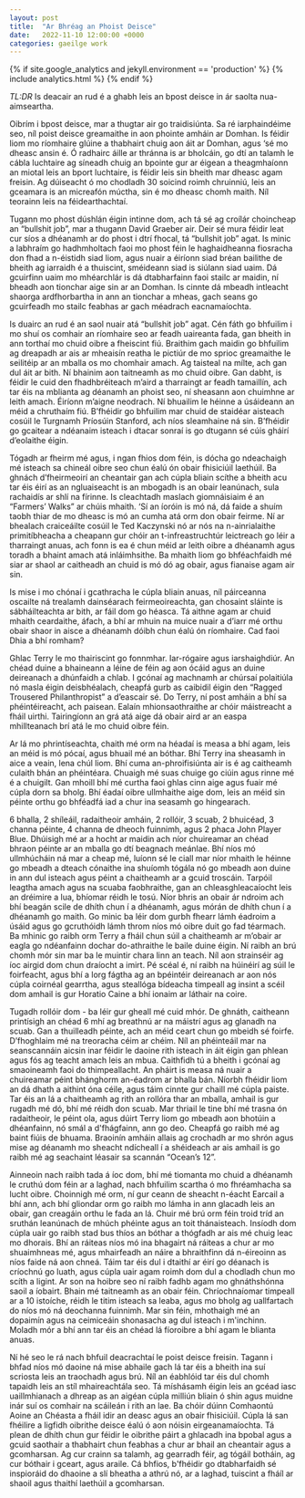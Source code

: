 ```yaml
---
layout: post
title:  "Ar Bhréag an Phoist Deisce"
date:   2022-11-10 12:00:00 +0000
categories: gaeilge work
---
```

{% if site.google_analytics and jekyll.environment == 'production' %}
{% include analytics.html %}
{% endif %}

_TL:DR_
Is deacair an rud é a ghabh leis an bpost deisce in ár saolta nua-aimseartha.

Oibrím i bpost deisce, mar a thugtar air go traidisiúnta. Sa ré iarphaindéime seo, níl poist deisce greamaithe in aon phointe amháin ar Domhan. Is féidir liom mo ríomhaire glúine a thabhairt chuig aon áit ar Domhan, agus ‘sé mo dheasc ansin é. Ó radhairc áille ar thránna is ar bholcáin, go dtí an talamh le cábla luchtaire ag síneadh chuig an bpointe gur ar éigean a theagmhaíonn an miotal leis an bport luchtaire, is féidir leis sin bheith mar dheasc agam freisin. Ag dúiseacht ó mo chodladh 30 soicind roimh chruinniú, leis an gceamara is an micreafón múctha, sin é mo dheasc chomh maith. Níl teorainn leis na féidearthachtaí.

Tugann mo phost dúshlán éigin intinne dom, ach tá sé ag croílár choincheap an “bullshit job”, mar a thugann David Graeber air. Deir sé mura féidir leat cur síos a dhéanamh ar do phost i dtrí fhocal, tá “bullshit job” agat. Is minic a labhraím go hadhmholtach faoi mo phost féin le haghaidheanna fiosracha don fhad a n-éistidh siad liom, agus nuair a éiríonn siad bréan bailithe de bheith ag iarraidh é a thuiscint, sméideann siad is siúlann siad uaim. Dá gcuirfinn uaim mo mhéarchlár is dá dtabharfainn faoi stailc ar maidin, ní bheadh aon tionchar aige sin ar an Domhan. Is cinnte dá mbeadh intleacht shaorga ardfhorbartha in ann an tionchar a mheas, gach seans go gcuirfeadh mo stailc feabhas ar gach méadrach eacnamaíochta.

Is duairc an rud é an saol nuair atá “bullshit job” agat. Cén fáth go bhfuilim i mo shuí os comhair an ríomhaire seo ar feadh uaireanta fada, gan bheith in ann torthaí mo chuid oibre a fheiscint fiú. Braithim gach maidin go bhfuilim ag dreapadh ar ais ar mheaisín reatha le pictiúr de mo sprioc greamaithe le seilitéip ar an mballa os mo chomhair amach. Ag taisteal na mílte, ach gan dul áit ar bith. Ní bhainim aon taitneamh as mo chuid oibre. Gan dabht, is féidir le cuid den fhadhbréiteach m’aird a tharraingt ar feadh tamaillín, ach tar éis na mblianta ag déanamh an phoist seo, ní sheasann aon chuimhne ar leith amach. Éiríonn m’aigne neodrach.  Ní bhuailim le héinne a úsáideann an méid a chruthaím fiú. B’fhéidir go bhfuilim mar chuid de staidéar aisteach cosúil le Turgnamh Príosúin Stanford, ach níos sleamhaine ná sin. B’fhéidir go gcaitear a ndéanaim isteach i dtacar sonraí is go dtugann sé cúis gháirí d’eolaithe éigin.

Tógadh ar fheirm mé agus, i ngan fhios dom féin, is dócha go ndeachaigh mé isteach sa chineál oibre seo chun éalú ón obair fhisiciúil laethúil. Ba ghnách d’fheirmeoirí an cheantair gan ach cúpla bliain scíthe a bheith acu tar éis éirí as an ngluaiseacht is an mbogadh is an obair leanúnach, sula rachaidís ar shlí na fírinne. Is cleachtadh maslach giomnáisiaim é an “Farmers’ Walks” ar chúis mhaith. ‘Sí an íoróin is mó ná, dá faide a shuím taobh thiar de mo dheasc is mó an cumha atá orm don obair feirme. Ní ar bhealach craiceáilte cosúil le Ted Kaczynski nó ar nós na n-ainrialaithe primitíbheacha a cheapann gur chóir an t-infreastruchtúr leictreach go léir a tharraingt anuas, ach fonn is ea é chun méid ar leith oibre a dhéanamh agus toradh a bhaint amach atá inláimhsithe. Ba mhaith liom go bhféachfaidh mé siar ar shaol ar caitheadh an chuid is mó dó ag obair, agus fianaise agam air sin.

Is mise i mo chónaí i gcathracha le cúpla bliain anuas, níl páirceanna oscailte ná trealamh dainséarach feirmeoireachta, gan chosaint sláinte is sábháilteachta ar bith, ar fáil dom go héasca. Tá aithne agam ar chuid mhaith ceardaithe, áfach, a bhí ar mhuin na muice nuair a d’iarr mé orthu obair shaor in aisce a dhéanamh dóibh chun éalú ón ríomhaire. Cad faoi Dhia a bhí romham? 

Ghlac Terry le mo thairiscint go fonnmhar. Iar-rógaire agus iarshaighdiúr. An chéad duine a bhaineann a léine de féin ag aon ócáid agus an duine deireanach a dhúnfaidh a chlab. I gcónaí ag machnamh ar chúrsaí polaitiúla nó masla éigin deisbhéalach, cheapfá gurb as caibidil éigin den “Ragged Trousered Philanthropist” a d’eascair sé. Do Terry, ní post amháin a bhí sa phéintéireacht, ach paisean. Ealaín mhionsaothraithe ar chóir máistreacht a fháil uirthi. Tairingíonn an grá atá aige dá obair aird ar an easpa mhillteanach brí atá le mo chuid oibre féin.

Ar lá mo phrintíseachta, chaith mé orm na héadaí is measa a bhí agam, leis an méid is mó pócaí, agus bhuail mé an bóthar. Bhí Terry ina sheasamh in aice a veain, lena chúl liom. Bhí cuma an-phroifisiúnta air is é ag caitheamh culaith bhán an phéintéara. Chuaigh mé suas chuige go ciúin agus rinne mé é a chuigilt. Gan mhoill bhí mé curtha faoi ghlas cinn aige agus fuair mé cúpla dorn sa bholg. Bhí éadaí oibre ullmhaithe aige dom, leis an méid sin péinte orthu go bhféadfá iad a chur ina seasamh go hingearach. 

6 bhalla, 2 shíleáil, radaitheoir amháin, 2 rollóir, 3 scuab, 2 bhuicéad, 3 channa péinte, 4 channa de dheoch fuinnimh, agus 2 phaca John Player Blue. Dhúisigh mé ar a hocht ar maidin ach níor chuireamar an chéad bhraon péinte ar an mballa go dtí beagnach meánlae. Bhí níos mó ullmhúcháin ná mar a cheap mé, luíonn sé le ciall mar níor mhaith le héinne go mbeadh a dteach cónaithe ina shuíomh tógála nó go mbeadh aon duine in ann dul isteach agus péint a chaitheamh ar a gcuid troscáin. Tarpóil leagtha amach agus na scuaba faobhraithe, gan an chleasghleacaíocht leis an dréimire a lua, bhíomar réidh le tosú.
Níor bhris an obair ár ndroim ach bhí beagán scile de dhíth chun í a dhéanamh, agus mórán de dhíth chun í a dhéanamh go maith. Go minic ba léir dom gurbh fhearr lámh éadroim a úsáid agus go gcruthóidh lámh throm níos mó oibre duit go fad téarmach. Ba mhinic go raibh orm Terry a fháil chun súil a chaitheamh ar m’obair ar eagla go ndéanfainn dochar do-athraithe le baile duine éigin. Ní raibh an brú chomh mór sin mar ba le muintir chara linn an teach. Níl aon strainséir ag íoc airgid dom chun draíocht a imirt. Pé scéal é, ní raibh na húinéirí ag súil le foirfeacht, agus bhí a lorg fágtha ag an bpéintéir deireanach ar aon nós cúpla coirnéal gearrtha, agus steallóga bídeacha timpeall ag insint a scéil dom amhail is gur Horatio Caine a bhí ionaim ar láthair na coire. 

Tugadh rollóir dom - ba léir gur gheall mé cuid mhór. De ghnáth, caitheann printísigh an chéad 6 mhí ag breathnú ar na máistrí agus ag glanadh na scuab. Gan a thuilleadh péinte, ach an méid ceart chun go mbeidh sé foirfe. D’fhoghlaim mé na treoracha céim ar chéim. Níl an phéinteáil mar na seanscannáin aicsin inar féidir le daoine rith isteach in áit éigin gan phlean agus fós ag teacht amach leis an mbua. Caithfidh tú a bheith i gcónaí ag smaoineamh faoi do thimpeallacht. An pháirt is measa ná nuair a chuireamar péint bhánghorm an-éadrom ar bhalla bán. Níorbh fhéidir liom an dá dhath a aithint óna céile, agus táim cinnte gur chaill mé cúpla paiste. Tar éis an lá a chaitheamh ag rith an rollóra thar an mballa, amhail is gur rugadh mé dó, bhí mé réidh don scuab. Mar thriail le tine bhí mé trasna ón radaitheoir, le péint ola, agus dúirt Terry liom go mbeadh aon bhotúin a dhéanfainn, nó smál a d'fhágfainn, ann go deo. Cheapfá go raibh mé ag baint fiúis de bhuama. Braoinín amháin allais ag crochadh ar mo shrón agus mise ag déanamh mo sheacht ndícheall í a shéideach ar ais amhail is go raibh mé ag seachaint léasair sa scannán “Ocean’s 12”.

Ainneoin nach raibh tada á íoc dom, bhí mé tiomanta mo chuid a dhéanamh le cruthú dom féin ar a laghad, nach bhfuilim scartha ó mo fhréamhacha sa lucht oibre. Choinnigh mé orm, ní gur ceann de sheacht n-éacht Earcail a bhí ann, ach bhí gliondar orm go raibh mo lámha in ann glacadh leis an obair, gan creagáin orthu le fada an lá. Chuir mé brú orm féin troid tríd an sruthán leanúnach de mhúch phéinte agus an toit thánaisteach. Insíodh dom cúpla uair go raibh stad bus thíos an bóthar a thógfadh ar ais mé chuig leac mo dhorais. Bhí an ráiteas níos mó ina bhagairt ná ráiteas a chur ar mo shuaimhneas mé, agus mhairfeadh an náire a bhraithfinn dá n-éireoinn as níos faide ná aon chneá. Táim tar éis dul i dtaithí ar éirí go déanach is críochnú go luath, agus cúpla uair agam roimh dom dul a chodladh chun mo scíth a ligint. Ar son na hoibre seo ní raibh fadhb agam mo ghnáthshónna saoil a íobairt. Bhain mé taitneamh as an obair féin. Chríochnaíomar timpeall ar a 10 istoíche, réidh le titim isteach sa leaba, agus mo bholg ag uallfartach do níos mó ná deochanna fuinnimh. Mar sin féin, mhothaigh mé an dopaimín agus na ceimiceáin shonasacha ag dul isteach i m'inchinn. Moladh mór a bhí ann tar éis an chéad lá fíoroibre a bhí agam le blianta anuas.

Ní hé seo le rá nach bhfuil deacrachtaí le poist deisce freisin. Tagann i bhfad níos mó daoine ná mise abhaile gach lá tar éis a bheith ina suí scriosta leis an traochadh agus brú. Níl an éabhlóid tar éis dul chomh tapaidh leis an stíl mhaireachtála seo. Tá míshásamh éigin leis an gcéad iasc uaillmhianach a dhreap as an aigéan cúpla milliún bliain ó shin agus muidne inár suí os comhair na scáileán i rith an lae. Ba chóir dúinn Comhaontú Aoine an Chéasta a fháil idir an deasc agus an obair fhisiciúil. Cúpla lá san fhéilire a ligfidh oibrithe deisce éalú ó aon nóisin eirgeanamaíochta. Tá plean de dhíth chun gur féidir le oibrithe páirt a ghlacadh ina bpobal agus a gcuid saothair a thabhairt chun feabhas a chur ar bhail an cheantair agus a gcomharsan. Ag cur crainn sa talamh, ag gearradh féir, ag tógáil botháin, ag cur bóthair i gceart, agus araile. Cá bhfios, b'fhéidir go dtabharfaidh sé inspioráid do dhaoine a slí bheatha a athrú nó, ar a laghad, tuiscint a fháíl ar shaoil agus thaithí laethúil a gcomharsan.
